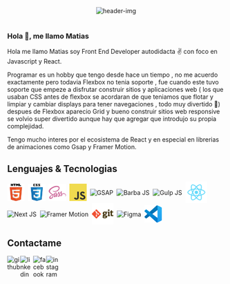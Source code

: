 <div align="center">
  <img width='80%' alt="header-img" src="https://user-images.githubusercontent.com/64114079/157295484-d227b368-41bc-4416-82b2-5d3075042029.svg" />
</div>



<br/>

### Hola 👋, me llamo Matias 

Hola me llamo Matias soy Front End Developer autodidacta ✌ con foco en Javascript y React.

Programar es un hobby que tengo desde hace un tiempo , no me acuerdo exactamente pero todavia Flexbox no tenia soporte ,  fue cuando este tuvo soporte que empeze a disfrutar construir sitios y aplicaciones web ( los que usaban CSS antes de flexbox se acordaran de que teniamos que flotar y limpiar y cambiar displays para tener navegaciones , todo muy divertido 😬) despues de Flexbox aparecio Grid y bueno construir sitios web responsive se volvio super divertido aunque hay que agregar que introdujo su propia complejidad.

Tengo mucho interes por el ecosistema de React y en especial en librerias de animaciones como Gsap y Framer Motion.

## Lenguajes & Tecnologias
<p align="left"> 
  
 
<img align="center" alt="HTML5" width="40px" src="https://raw.githubusercontent.com/github/explore/80688e429a7d4ef2fca1e82350fe8e3517d3494d/topics/html/html.png" />&nbsp;
<img align="center" alt="CSS3" width="40px" src="https://raw.githubusercontent.com/github/explore/80688e429a7d4ef2fca1e82350fe8e3517d3494d/topics/css/css.png" />&nbsp;
<img align="center" alt="Sass" width="40px" src="https://raw.githubusercontent.com/github/explore/80688e429a7d4ef2fca1e82350fe8e3517d3494d/topics/sass/sass.png" />&nbsp;
<img align="center" alt="JavaScript" width="40px" src="https://raw.githubusercontent.com/github/explore/80688e429a7d4ef2fca1e82350fe8e3517d3494d/topics/javascript/javascript.png" />&nbsp;
<img align="center" alt="GSAP" width="40px" src="https://greensock.com/uploads/monthly_2020_03/tweenmax.png.cf27916e926fbb328ff214f66b4c8429.png" />&nbsp; 
<img align="center" alt="Barba JS" width="40px" src="https://pbs.twimg.com/profile_images/1092796120911228935/5Ql8Sscm_400x400.jpg" />&nbsp; 
<img align="center" alt="Gulp JS" width="25px" src="https://raw.githubusercontent.com/tkswann2/tech-logos/master/gulp.png" />&nbsp; 
<img align="center" alt="React" width="50px" src="https://raw.githubusercontent.com/github/explore/80688e429a7d4ef2fca1e82350fe8e3517d3494d/topics/react/react.png" />&nbsp;
<img align="center" alt="Next JS" width="40px" src="https://cdn.icon-icons.com/icons2/2148/PNG/512/nextjs_icon_132160.png" />&nbsp;
<img align="center" alt="Framer Motion" width="35px" src="https://user-images.githubusercontent.com/64114079/151240446-9b1afc59-a885-4826-ad2f-e63499ac5ae0.png" />&nbsp;
<img align="center" alt="Git" width="50px" src="https://raw.githubusercontent.com/github/explore/80688e429a7d4ef2fca1e82350fe8e3517d3494d/topics/git/git.png" />&nbsp;
<img align="center" alt="Figma" width="25px" src="https://cdn.worldvectorlogo.com/logos/figma-1.svg" />&nbsp;
<img align="center" alt="Visual Studio Code" width="40px" src="https://raw.githubusercontent.com/github/explore/80688e429a7d4ef2fca1e82350fe8e3517d3494d/topics/visual-studio-code/visual-studio-code.png" />&nbsp;
</p>

## Contactame 
[<img align="left" src='https://cdn.jsdelivr.net/npm/simple-icons@3.0.1/icons/github.svg' alt='github'  width="30px">](https://github.com/matiasbacelar98)
[<img align="left" src='https://cdn.jsdelivr.net/npm/simple-icons@3.0.1/icons/linkedin.svg' alt='linkedin'  width="30px">](https://www.linkedin.com/in/matias-bacelar-371140199/)[<img align="left" src='https://cdn.jsdelivr.net/npm/simple-icons@3.0.1/icons/facebook.svg' alt='facebook'  width="30px">](https://www.facebook.com/matias.bacelar.5)
[<img align="left" src='https://cdn.jsdelivr.net/npm/simple-icons@3.0.1/icons/instagram.svg' alt='instagram'  width="30px">](https://www.instagram.com/matibace/)  



